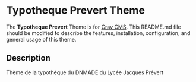 # Typotheque Prevert Theme

The **Typotheque Prevert** Theme is for [Grav CMS](http://github.com/getgrav/grav).  This README.md file should be modified to describe the features, installation, configuration, and general usage of this theme.

## Description

Thème de la typothèque du DNMADE du Lycée Jacques Prévert
